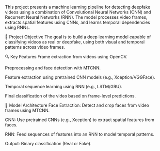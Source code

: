 This project presents a machine learning pipeline for detecting deepfake videos using a combination of Convolutional Neural Networks (CNN) and Recurrent Neural Networks (RNN). The model processes video frames, extracts spatial features using CNNs, and learns temporal dependencies using RNNs.

📌 Project Objective
The goal is to build a deep learning model capable of classifying videos as real or deepfake, using both visual and temporal patterns across video frames.

🔍 Key Features
Frame extraction from videos using OpenCV.

Preprocessing and face detection with MTCNN.

Feature extraction using pretrained CNN models (e.g., Xception/VGGFace).

Temporal sequence learning using RNN (e.g., LSTM/GRU).

Final classification of the video based on frame-level predictions.

🔁 Model Architecture
Face Extraction: Detect and crop faces from video frames using MTCNN.

CNN: Use pretrained CNNs (e.g., Xception) to extract spatial features from faces.

RNN: Feed sequences of features into an RNN to model temporal patterns.

Output: Binary classification (Real or Fake).
